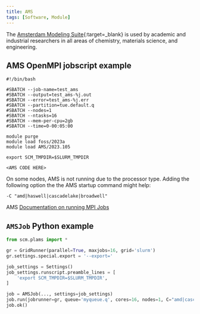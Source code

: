 ```yaml
---
title: AMS
tags: [Software, Module]
---
```

The [Amsterdam Modeling Suite](https://www.scm.com){:target=_blank} is used by academic and
industrial researchers in all areas of chemistry, materials science, and engineering.

## AMS OpenMPI jobscript example

```
#!/bin/bash

#SBATCH --job-name=test_ams
#SBATCH --output=test_ams-%j.out 
#SBATCH --error=test_ams-%j.err
#SBATCH --partition=tue.default.q
#SBATCH --nodes=1
#SBATCH --ntasks=16
#SBATCH --mem-per-cpu=2gb
#SBATCH --time=0-00:05:00

module purge
module load foss/2023a
module load AMS/2023.105

export SCM_TMPDIR=$SLURM_TMPDIR

<AMS CODE HERE>
```
On some nodes, AMS is not running due to the processor type. Adding the following option the the AMS startup command might help:
```shell
-C "amd|haswell|cascadelake|broadwell"
```

AMS [Documentation on running MPI Jobs](https://www.scm.com/doc/Installation/Additional_Information_and_Known_Issues.html#running-mpi-jobs)

## `AMSJob` Python example

```python
from scm.plams import *

gr = GridRunner(parallel=True, maxjobs=16, grid='slurm')
gr.settings.special.export = '--export='

job_settings = Settings()
job_settings.runscript.preamble_lines = [
    'export SCM_TMPDIR=$SLURM_TMPDIR',
]

job = AMSJob(..., settings=job_settings)
job.run(jobrunner=gr, queue='myqueue.q', cores=16, nodes=1, C="amd|cascadelake|broadwell")
job.ok()
```
